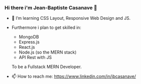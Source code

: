 ### Hi there i'm Jean-Baptiste Casanave 👋

- 🌱 I’m learning CSS Layout, Responsive Web Design and JS. 
- Furthermore i plan to get skilled in:
  - MongoDB
  - Express.js
  - React.js
  - Node.js (so the MERN stack)
  - API Rest with JS
  
  To be a Fullstack MERN Developer.

- 📫 How to reach me: https://www.linkedin.com/in/jbcasanave/
